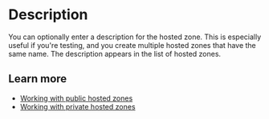 # Description<a name="hz-comment"></a>

You can optionally enter a description for the hosted zone\. This is especially useful if you're testing, and you create multiple hosted zones that have the same name\. The description appears in the list of hosted zones\.

## Learn more<a name="hz-comment-learn-more"></a>
+ [Working with public hosted zones](https://docs.aws.amazon.com/Route53/latest/DeveloperGuide/AboutHZWorkingWith.html)
+ [Working with private hosted zones](https://docs.aws.amazon.com/Route53/latest/DeveloperGuide/hosted-zones-private.html)